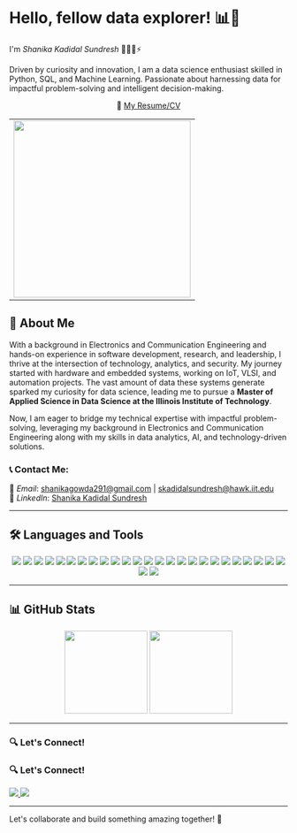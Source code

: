 # Hello, fellow data explorer! 📊👋  
I'm *Shanika Kadidal Sundresh* 👩🏻‍💻⚡️

Driven by curiosity and innovation, I am a data science enthusiast skilled in Python, SQL, and Machine Learning. Passionate about harnessing data for impactful problem-solving and intelligent decision-making. 

<p align="center">
  📄 <a href="https://drive.google.com/file/d/1j6BdeyDrMhcYdpNqpu5PA4mMMaSXih1a/view?usp=drive_link">My Resume/CV</a>
</p>

<table align="center">
  <tr>
    <td align="center">
      <img src="https://i.postimg.cc/yx949y8t/DALL-E-2025-02-26-11-37-58-An-animated-style-front-view-of-a-young-woman-sitting-at-a-table-with-a.webp" width="320">
    </td>
  </tr>
</table>

## 🚀 About Me  
With a background in Electronics and Communication Engineering and hands-on experience in software development, research, and leadership, I thrive at the intersection of technology, analytics, and security. My journey started with hardware and embedded systems, working on IoT, VLSI, and automation projects. The vast amount of data these systems generate sparked my curiosity for data science, leading me to pursue a **Master of Applied Science in Data Science at the Illinois Institute of Technology**.

Now, I am eager to bridge my technical expertise with impactful problem-solving, leveraging my background in Electronics and Communication Engineering along with my skills in data analytics, AI, and technology-driven solutions.    


<!-- ### 💻 All my projects are available on [GitHub](https://github.com/shanika-ks) -->



<!-- <p align="center">
  📄 <a href="https://drive.google.com/file/d/1j6BdeyDrMhcYdpNqpu5PA4mMMaSXih1a/view?usp=drive_link">My Resume/CV</a>
</p> -->
  


### 📞 Contact Me:  
📧 *Email*: shanikagowda291@gmail.com | skadidalsundresh@hawk.iit.edu  
🔗 *LinkedIn*: [Shanika Kadidal Sundresh](www.linkedin.com/in/shanikakadidalsundresh)    


---

## 🛠 Languages and Tools  

<p align="center">
  <img src="https://img.shields.io/badge/Python-3670A0?style=for-the-badge&logo=python&logoColor=ffdd54"/>
  <img src="https://img.shields.io/badge/R-276DC3?style=for-the-badge&logo=r&logoColor=white"/>
  <img src="https://img.shields.io/badge/C++-%2300599C.svg?style=for-the-badge&logo=c%2B%2B&logoColor=white"/>
  <img src="https://img.shields.io/badge/C-%2300599C.svg?style=for-the-badge&logo=c&logoColor=white"/>
  <img src="https://img.shields.io/badge/SQL-%2300599C.svg?style=for-the-badge&logo=sqlite&logoColor=white"/>
  <img src="https://img.shields.io/badge/JavaScript-%23F7DF1E.svg?style=for-the-badge&logo=javascript&logoColor=black"/>
  <img src="https://img.shields.io/badge/Node.js-%2343853D.svg?style=for-the-badge&logo=node.js&logoColor=white"/>
  <img src="https://img.shields.io/badge/Express.js-%23404D59.svg?style=for-the-badge&logo=express&logoColor=white"/>
  <img src="https://img.shields.io/badge/React-%2361DAFB.svg?style=for-the-badge&logo=react&logoColor=black"/>
  <img src="https://img.shields.io/badge/Materialize%20CSS-EE6E73?style=for-the-badge&logo=material-design&logoColor=white"/>
  <img src="https://img.shields.io/badge/GitHub-%23181717.svg?style=for-the-badge&logo=github&logoColor=white"/>
  <img src="https://img.shields.io/badge/Git-F05032?style=for-the-badge&logo=git&logoColor=white"/>
  <img src="https://img.shields.io/badge/Google%20Colab-F9AB00?style=for-the-badge&logo=googlecolab&logoColor=white"/>
  <img src="https://img.shields.io/badge/Postman-FF6C37?style=for-the-badge&logo=postman&logoColor=white"/>
  <img src="https://img.shields.io/badge/Matplotlib-11557C?style=for-the-badge&logo=python&logoColor=white"/>
  <img src="https://img.shields.io/badge/Cloudinary-3448C5?style=for-the-badge&logo=cloudinary&logoColor=white"/>
  <img src="https://img.shields.io/badge/Linux-%23FCC624.svg?style=for-the-badge&logo=linux&logoColor=black"/>
  <img src="https://img.shields.io/badge/Tableau-E97627?style=for-the-badge&logo=tableau&logoColor=white"/>
  <img src="https://img.shields.io/badge/Power%20BI-F2C811?style=for-the-badge&logo=powerbi&logoColor=black"/>
  <img src="https://img.shields.io/badge/RStudio-75AADB?style=for-the-badge&logo=rstudio&logoColor=white"/>
  <img src="https://img.shields.io/badge/AWS-%23FF9900.svg?style=for-the-badge&logo=amazon-aws&logoColor=white"/>
  <img src="https://img.shields.io/badge/Cisco%20Packet%20Tracer-1BA0D7?style=for-the-badge&logo=cisco&logoColor=white"/>
  <img src="https://img.shields.io/badge/Scikit--learn-F7931E?style=for-the-badge&logo=scikitlearn&logoColor=black"/>
  <img src="https://img.shields.io/badge/Pandas-150458?style=for-the-badge&logo=pandas&logoColor=white"/>
  <img src="https://img.shields.io/badge/NumPy-013243?style=for-the-badge&logo=numpy&logoColor=white"/>
  <img src="https://img.shields.io/badge/MySQL-%2300f.svg?style=for-the-badge&logo=mysql&logoColor=white"/>
  <img src="https://img.shields.io/badge/MongoDB-%2347A248.svg?style=for-the-badge&logo=mongodb&logoColor=white"/>
</p>

---

## 📊 GitHub Stats  

<p align="center">
  <img src="https://github-readme-stats.vercel.app/api?username=ShanikaKadidalSundresh&show_icons=true&theme=radical" height="150"/>
  <img src="https://github-readme-stats.vercel.app/api/top-langs/?username=ShanikaKadidalSundresh&layout=compact&theme=radical" height="150"/>
</p>

---

### 🔍 Let's Connect!  

### 🔍 Let's Connect!  

<a href="https://www.linkedin.com/in/shanikakadidalsundresh">
  <img src="https://img.shields.io/badge/LinkedIn-0077B5?style=flat-square&logo=linkedin&logoColor=white"/>
</a>
<a href="mailto:shanikagowda291@gmail.com">
  <img src="https://img.shields.io/badge/Gmail-D14836?style=flat-square&logo=gmail&logoColor=white"/>
</a>

<!--[![LinkedIn](https://img.shields.io/badge/LinkedIn-0077B5?style=flat-square&logo=linkedin&logoColor=white)](https://www.linkedin.com/in/shanikakadidalsundresh) 
![Instagram](https://img.shields.io/badge/Instagram-E4405F?style=flat-square&logo=instagram&logoColor=white)](#)
[![Gmail](https://img.shields.io/badge/Gmail-D14836?style=flat-square&logo=gmail&logoColor=white)](mailto:shanikagowda291@gmail.com) -->


---

Let's collaborate and build something amazing together! 🚀
